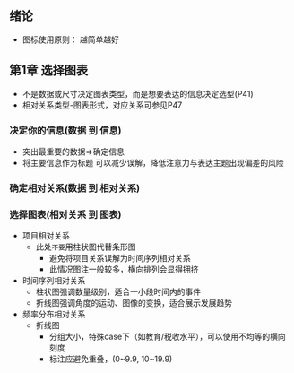 
## 绪论
- 图标使用原则： 越简单越好

## 第1章 选择图表
- 不是数据或尺寸决定图表类型，而是想要表达的信息决定选型(P41)
- 相对关系类型-图表形式，对应关系可参见P47
### 决定你的信息(数据 到 信息)
- 突出最重要的数据=>确定信息
- 将主要信息作为标题 可以减少误解，降低注意力与表达主题出现偏差的风险
### 确定相对关系(数据 到 相对关系)
### 选择图表(相对关系 到 图表)
- 项目相对关系
    - 此处`不要`用柱状图代替条形图
        - 避免将项目关系误解为时间序列相对关系
        - 此情况图注一般较多，横向排列会显得拥挤
- 时间序列相对关系
    - 柱状图强调数量级别，适合一小段时间内的事件
    - 折线图强调角度的运动、图像的变换，适合展示发展趋势
- 频率分布相对关系
    - 折线图
        - 分组大小，特殊case下（如教育/税收水平），可以使用不均等的横向刻度
        - 标注应避免重叠，(0~9.9, 10~19.9)
